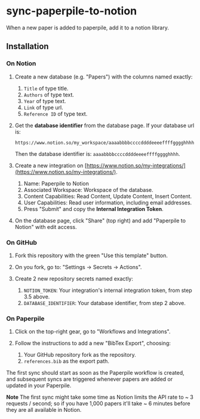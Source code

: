 # sync-paperpile-to-notion

When a new paper is added to paperpile, add it to a notion library.

## Installation

### On Notion

1. Create a new database (e.g. "Papers") with the columns named exactly:

    1. `Title` of type title.
    2. `Authors` of type text.
    3. `Year` of type text.
    4. `Link` of type url.
    5. `Reference ID` of type text.

2. Get the **database identifier** from the database page. If your database url is:

    ```
    https://www.notion.so/my_workspace/aaaabbbbccccddddeeeeffffgggghhhh
    ```

    Then the database identifier is: `aaaabbbbccccddddeeeeffffgggghhhh`.

3. Create a new integration on [https://www.notion.so/my-integrations/](https://www.notion.so/my-integrations/).

    1. Name: Paperpile to Notion
    2. Associated Workspace: Workspace of the database.
    3. Content Capabilities: Read Content, Update Content, Insert Content.
    4. User Capabilities: Read user information, including email addresses.
    5. Press "Submit" and copy the **Internal Integration Token**.

4. On the database page, click "Share" (top right) and add "Paperpile to Notion" with edit access.

### On GitHub

1. Fork this repository with the green "Use this template" button.
2. On you fork, go to: "Settings -> Secrets -> Actions".
3. Create 2 new repository secrets named exactly:
    
    1. `NOTION_TOKEN`: Your integration's internal integration token, from step 3.5 above.
    2. `DATABASE_IDENTIFIER`: Your database identifier, from step 2 above.


### On Paperpile

1. Click on the top-right gear, go to "Workflows and Integrations".
2. Follow the instructions to add a new "BibTex Export", choosing:

    1. Your GitHub repository fork as the repository.
    2. `references.bib` as the export path.

The first sync should start as soon as the Paperpile workflow is created, and subsequent syncs are triggered whenever papers are added or updated in your Paperpile.

**Note**
The first sync might take some time as Notion limits the API rate to ~ 3 requests / second; so if you have 1,000 papers it'll take ~ 6 minutes before they are all available in Notion.
